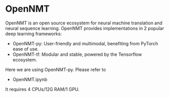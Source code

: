 # OpenNMT

OpenNMT is an open source ecosystem for neural machine translation and neural sequence learning. OpenNMT provides implementations in 2 popular deep learning frameworks:

- OpenNMT-py: User-friendly and multimodal, benefiting from PyTorch ease of use.
- OpenNMT-tf: Modular and stable, powered by the Tensorflow ecosystem.

Here we are using OpenNMT-py. Please refer to

- OpenNMT.ipynb

It requires 4 CPUs/12G RAM/1 GPU.
